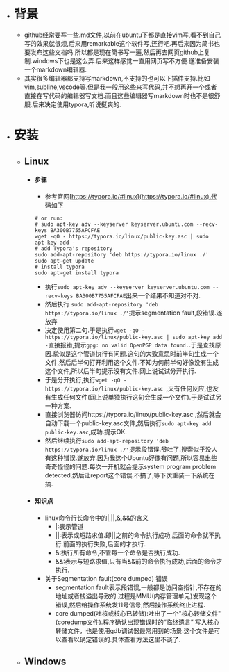 * # 背景
    * github经常要写一些.md文件,以前在ubuntu下都是直接vim写,看不到自己写的效果就很烦,后来用remarkable这个软件写,还行吧.再后来因为简书也要发布这些文档吗.所以都是现在简书写一遍,然后再去网页github上复制.windows下也是这么弄.后来这样感觉一直用网页写不方便.遂准备安装一个markdown编辑器.
  * 其实很多编辑器都支持写markdown,不支持的也可以下插件支持.比如vim,subline,vscode等.但是我一般用这些来写代码,并不想再开一个或者直接在写代码的编辑器写文档.而且这些编辑器写markdown时也不是很舒服.后来决定使用typora,听说挺爽的.
* # 安装
    * ## Linux
      * #### 步骤
        * 参考官网[https://typora.io/#linux](https://typora.io/#linux).代码如下
        ```
        # or run:
        # sudo apt-key adv --keyserver keyserver.ubuntu.com --recv-keys BA300B7755AFCFAE
        wget -qO - https://typora.io/linux/public-key.asc | sudo apt-key add -
        # add Typora's repository
        sudo add-apt-repository 'deb https://typora.io/linux ./'
        sudo apt-get update
        # install typora
        sudo apt-get install typora
        ```
        * 执行```sudo apt-key adv --keyserver keyserver.ubuntu.com --recv-keys BA300B7755AFCFAE```出来一个结果不知道对不对.
        * 然后执行 ```sudo add-apt-repository 'deb https://typora.io/linux ./'```提示segmentation fault,段错误.遂放弃
        * 决定使用第二句.于是执行```wget -qO - https://typora.io/linux/public-key.asc | sudo apt-key add -```直接报错,提示```gpg: no valid OpenPGP data found.```.于是查找原因.貌似是这个管道执行有问题.这句的大致意思时前半句生成一个文件,然后后半句打开利用这个文件.不知为何前半句好像没有生成这个文件,所以后半句提示没有文件.网上说试试分开执行.
        * 于是分开执行,执行```wget -qO - https://typora.io/linux/public-key.asc ```,灭有任何反应,也没有生成任何文件(网上说单独执行这句会生成一个文件).于是试试另一种方案.
        * 直接浏览器访问https://typora.io/linux/public-key.asc ,然后就会自动下载一个public-key.asc文件,然后执行```sudo apt-key add public-key.asc```,成功.提示OK.
        * 然后继续执行```sudo add-apt-repository 'deb https://typora.io/linux ./'```提示段错误.爷吐了.搜索似乎没人有这种错误.遂放弃.因为我这个Ubuntu好像有问题,所以容易出些奇奇怪怪的问题.每次一开机就会提示system program problem detected,然后让report这个错误.不搞了,等下次重装一下系统在搞.
      * #### 知识点
        * linux命令行长命令中的|,||,&,&&的含义
          * |:表示管道
          * ||:表示或短路求值.即||之前的命令执行成功,后面的命令就不执行.前面的执行失败,后面的才执行.
          * &:执行所有命令,不管每一个命令是否执行成功.
          * &&:表示与短路求值,只有当&&前的命令执行成功,后面的命令才执行.
        * 关于Segmentation fault(core dumped) 错误
            * segmentation fault表示段错误,一般都是访问空指针,不存在的地址或者栈溢出导致的.过程是MMU(内存管理单元)发现这个错误,然后给操作系统发11号信号,然后操作系统终止进程.
            * core dumped(吐核或核心已转储):吐出了一个"核心转储文件"(coredump文件).程序确认出现错误时的“临终遗言” 写入核心转储文件，也是使用gdb调试器最常用到的场景.这个文件是可以查看以确定错误的.具体查看方法这里不谈了.
  * ## Windows

